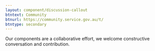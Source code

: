 ```yaml
---
layout: component/discussion-callout
btntext: Community
btnurl: https://community.service.gov.au/t/
btntype: secondary
---
```


Our components are a collaborative effort, we welcome constructive conversation and contribution.
